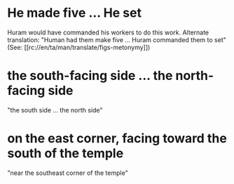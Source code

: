 # He made five ... He set

Huram would have commanded his workers to do this work. Alternate translation: "Human had them make five ... Huram commanded them to set" (See: [[rc://en/ta/man/translate/figs-metonymy]])

# the south-facing side ... the north-facing side

"the south side ... the north side"

# on the east corner, facing toward the south of the temple

"near the southeast corner of the temple"

